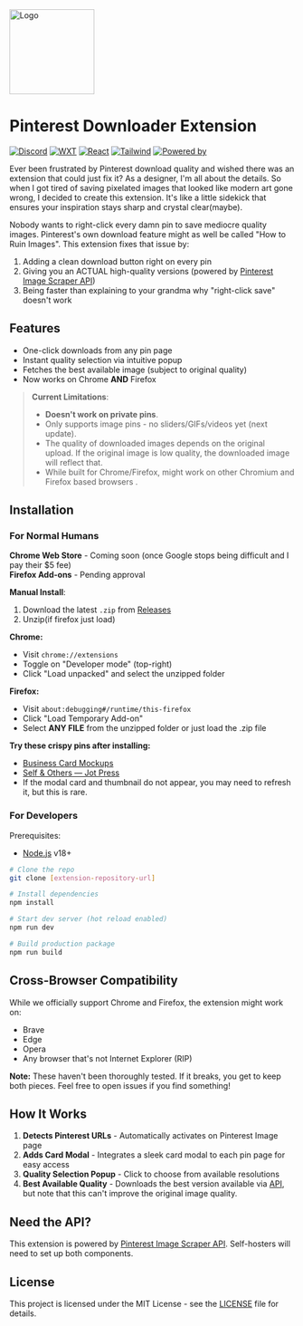 <img src="https://i.pinimg.com/736x/f7/c3/ab/f7c3ab7931ba3dbac1b9825db2d64441.jpg" alt="Logo" width="150">

# Pinterest Downloader Extension

[![Discord](https://img.shields.io/badge/Discord-%235865F2.svg?&logo=discord&logoColor=fff&labelColor=black&colorB=blue)](https://neoteric.eu.org/)
[![WXT](https://img.shields.io/badge/WXT-0.19.13-blue?labelColor=black)](https://wxt.dev)
[![React](https://img.shields.io/badge/React-%2320232a.svg?logo=react&logoColor=fff&labelColor=black&colorB=blue)](https://react.dev)
[![Tailwind](https://img.shields.io/badge/Tailwind-06B6D4?logo=tailwindcss&logoColor=fff&labelColor=black&colorB=blue)](https://tailwindcss.com)
[![Powered by](https://img.shields.io/badge/Powered_by-Pinterest_Scraper_API-blue?labelColor=black)](https://github.com/ifeiera/pinterest-scraper)

Ever been frustrated by Pinterest download quality and wished there was an extension that could just fix it? As a designer, I'm all about the details. So when I got tired of saving pixelated images that looked like modern art gone wrong, I decided to create this extension. It's like a little sidekick that ensures your inspiration stays sharp and crystal clear(maybe).

Nobody wants to right-click every damn pin to save mediocre quality images. Pinterest's own download feature might as well be called "How to Ruin Images". This extension fixes that issue by:

1. Adding a clean download button right on every pin
2. Giving you an ACTUAL high-quality versions (powered by [Pinterest Image Scraper API](https://github.com/ifeiera/pinterest-scraper))
3. Being faster than explaining to your grandma why "right-click save" doesn't work

## Features

- One-click downloads from any pin page
- Instant quality selection via intuitive popup
- Fetches the best available image (subject to original quality)
- Now works on Chrome **AND** Firefox

> **Current Limitations**:
>
> - **Doesn't work on private pins**.
> - Only supports image pins - no sliders/GIFs/videos yet (next update).
> - The quality of downloaded images depends on the original upload. If the original image is low quality, the downloaded image will reflect that.
> - While built for Chrome/Firefox, might work on other Chromium and Firefox based browsers .

## Installation

### For Normal Humans

**Chrome Web Store** - Coming soon (once Google stops being difficult and I pay their $5 fee)  
**Firefox Add-ons** - Pending approval

**Manual Install**:

1. Download the latest `.zip` from [Releases](https://github.com/NTC-Department/pinterest-downloader/releases)
2. Unzip(if firefox just load)

**Chrome:**

- Visit `chrome://extensions`
- Toggle on "Developer mode" (top-right)
- Click "Load unpacked" and select the unzipped folder

**Firefox:**

- Visit `about:debugging#/runtime/this-firefox`
- Click "Load Temporary Add-on"
- Select **ANY FILE** from the unzipped folder or just load the .zip file

**Try these crispy pins after installing:**

- [Business Card Mockups](https://id.pinterest.com/pin/791859547022537413/)
- [Self & Others — Jot Press](https://id.pinterest.com/pin/1074178948624472086/)
- If the modal card and thumbnail do not appear, you may need to refresh it, but this is rare.

### For Developers

Prerequisites:

- [Node.js](https://nodejs.org) v18+

```bash
# Clone the repo
git clone [extension-repository-url]

# Install dependencies
npm install

# Start dev server (hot reload enabled)
npm run dev

# Build production package
npm run build
```

## Cross-Browser Compatibility

While we officially support Chrome and Firefox, the extension might work on:

- Brave
- Edge
- Opera
- Any browser that's not Internet Explorer (RIP)

**Note:** These haven't been thoroughly tested. If it breaks, you get to keep both pieces. Feel free to open issues if you find something!

## How It Works

1. **Detects Pinterest URLs** - Automatically activates on Pinterest Image page
2. **Adds Card Modal** - Integrates a sleek card modal to each pin page for easy access
3. **Quality Selection Popup** - Click to choose from available resolutions
4. **Best Available Quality** - Downloads the best version available via [API](https://github.com/ifeiera/pinterest-scraper), but note that this can't improve the original image quality.

## Need the API?

This extension is powered by [Pinterest Image Scraper API](https://github.com/ifeiera/pinterest-scraper). Self-hosters will need to set up both components.

## License

This project is licensed under the MIT License - see the [LICENSE](LICENSE) file for details.
